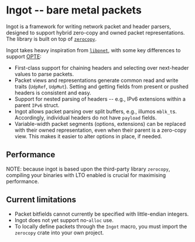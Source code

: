 # Ingot -- bare metal packets

Ingot is a framework for writing network packet and header parsers, designed to support hybrid zero-copy and owned packet representations.
The library is built on top of [`zerocopy`](https://github.com/google/zerocopy).

Ingot takes heavy inspiration from [`libpnet`](https://github.com/libpnet/libpnet), with some key differences to support [OPTE](https://github.com/oxidecomputer/opte):
* First-class support for chaining headers and selecting over next-header values to parse packets.
* Packet views and representations generate common read and write traits (`UdpRef`, `UdpMut`). Setting and getting fields from present or pushed headers is consistent and easy.
* Support for nested parsing of headers -- e.g., IPv6 extensions within a parent `IPv6` struct.
* Ingot allows packet parsing over split buffers, e.g., illumos `mblk_t`s. Accordingly, individual headers do not have `payload` fields.
* Variable-width packet segments (options, extensions) can be replaced with their owned representation, even when their parent is a zero-copy view. This makes it easier to alter options in place, if needed.

## Performance
NOTE: because ingot is based upon the third-party library `zerocopy`, compiling your binaries with LTO enabled is crucial for maximising performance.

## Current limitations
* Packet bitfields cannot currently be specified with little-endian integers.
* Ingot does not yet support no-`alloc` use.
* To locally define packets through the `Ingot` macro, you must import the `zerocopy` crate into your own project.
